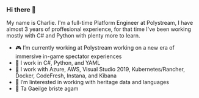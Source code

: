 ### Hi there 👋

My name is Charlie. I'm a full-time Platform Engineer at Polystream, I have almost 3 years of proffesional experience, for that time I've been working mostly with C# and Python with plenty more to learn.

- 🎮 I’m currently working at Polystream working on a new era of immersive in-game spectator experiences
- 🔧 I work in C#, Python, and YAML
- 🧰 I work with Azure, AWS, Visual Studio 2019, Kubernetes/Rancher, Docker, CodeFresh, Instana, and Kibana
- 🏺 I’m linterested in working with heritage data and languages
- 💬 Ta Gaeilge briste agam
